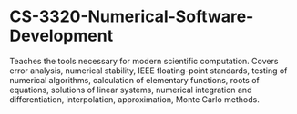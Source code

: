# CS-3320-Numerical-Software-Development
Teaches the tools necessary for modern scientific computation. Covers error analysis, numerical stability, IEEE floating-point standards, testing of numerical algorithms, calculation of elementary functions, roots of equations, solutions of linear systems, numerical integration and differentiation, interpolation, approximation, Monte Carlo methods.
